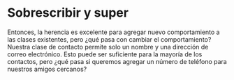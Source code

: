 # Sobrescribir y super

Entonces, la herencia es excelente para agregar nuevo comportamiento a las clases existentes, pero ¿qué pasa con
cambiar el comportamiento? Nuestra clase de contacto permite solo un nombre y una dirección de correo electrónico.
Esto puede ser suficiente para la mayoría de los contactos, pero ¿qué pasa si queremos agregar un número de teléfono
para nuestros amigos cercanos?

